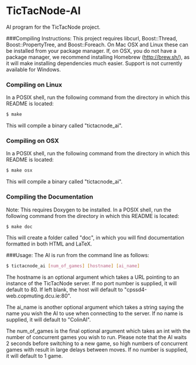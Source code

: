 TicTacNode-AI
=============

AI program for the TicTacNode project.

###Compiling Instructions:
This project requires libcurl, Boost::Thread, Boost::PropertyTree, and Boost::Foreach. On Mac OSX and 
Linux these can be installed from your package manager. If, on OSX, you do not have a package manager, we recommend 
installing Homebrew (http://brew.sh/), as it will make installing dependencies much easier.
 Support is not currently available for Windows.

### Compiling on Linux ###

In a POSIX shell, run the following command from the directory in which this README is located:
```bash
$ make
```
This will compile a binary called "tictacnode_ai".

### Compiling on OSX ###

In a POSIX shell, run the following command from the directory in which this README is located:
```bash
$ make osx
```
This will compile a binary called "tictacnode_ai".

### Compiling the Documentation ###

Note: This requires Doxygen to be installed.
In a POSIX shell, run the following command from the directory in which this README is located:
```bash
$ make doc
```
This will create a folder called "doc", in which you will find documentation formatted in both HTML and LaTeX. 

###Usage:
The AI is run from the command line as follows:
```bash
$ tictacnode_ai [num_of_games] [hostname] [ai_name]
```

The hostname is an optional argument which takes a URL pointing to an instance of the TicTacNode 
server. If no port number is supplied, it will default to 80. If left blank, the host will default to 
"cpssd4-web.copmuting.dcu.ie:80".

The ai_name is another optional argument which takes a string saying the name you wish the AI to use 
when connecting to the server. If no name is supplied, it will default to "ColinAI".

The num_of_games is the final optional argument which takes an int with the number of concurrent games you wish to run. Please note that the AI waits 2 seconds before switching to a new game, so high numbers of concurrent games with result in large delays between moves. If no number is supplied, it will default to 1 game.
